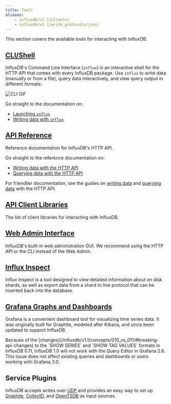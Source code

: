 ```yaml
---
title: Tools
aliases:
    - influxdb/v1.1/clients/
    - influxdb/v1.1/write_protocols/json/
---
```


This section covers the available tools for interacting with InfluxDB.

## [CLI/Shell](/influxdb/v1.1/tools/shell/)

InfluxDB's Command Line Interface (`influx`) is an interactive shell for the
HTTP API that comes with every InfluxDB package.
Use `influx` to write data (manually or from a file), query data interactively,
and view query output in different formats:

![CLI GIF](/img/influxdb/cli-1.0-beta.gif)

Go straight to the documentation on:

* [Launching `influx`](/influxdb/v1.1/tools/shell/#launch-influx)
* [Writing data with `influx`](/influxdb/v1.1/tools/shell/#write-data-to-influxdb-with-insert)

## [API Reference](/influxdb/v1.1/tools/api/)

Reference documentation for InfluxDB's HTTP API.

Go straight to the reference documentation on:

* [Writing data with the HTTP API](/influxdb/v1.1/tools/api/#write)
* [Querying data with the HTTP API](/influxdb/v1.1/tools/api/#query)

For friendlier documentation, see the guides on
[writing data](/influxdb/v1.1/guides/writing_data/) and
[querying data](/influxdb/v1.1/guides/querying_data/) with the HTTP API.

## [API Client Libraries](/influxdb/v1.1/tools/api_client_libraries/)

The list of client libraries for interacting with InfluxDB.

## [Web Admin Interface](/influxdb/v1.1/tools/web_admin/)

InfluxDB's built-in web administration GUI.
We recommend using the HTTP API or the CLI instead of the Web Admin.

## [Influx Inspect](/influxdb/v1.1/tools/influx_inspect/)

Influx Inspect is a tool designed to view detailed information about on disk shards, as well as export data from a shard to line protocol that can be inserted back into the database.

## [Grafana Graphs and Dashboards](http://docs.grafana.org/datasources/influxdb/)

Grafana is a convenient dashboard tool for visualizing time series data.
It was originally built for Graphite, modeled after Kibana, and since been updated to support InfluxDB.

<dt> Because of the [changes](/influxdb/v1.1/concepts/010_vs_011/#breaking-api-changes) to the `SHOW SERIES` and `SHOW TAG VALUES` formats in InfluxDB 0.11, InfluxDB 1.0 will not work with the Query Editor in Grafana 2.6.
This issue does not affect existing queries and dashboards or users working with Grafana 3.0. </dt>

## Service Plugins

InfluxDB accepts writes over
[UDP](https://github.com/influxdata/influxdb/blob/master/services/udp/README.md)
and provides an easy way to set up
[Graphite](https://github.com/influxdata/influxdb/blob/master/services/graphite/README.md),
[CollectD](https://github.com/influxdata/influxdb/blob/master/services/collectd/README.md),
and [OpenTSDB](https://github.com/influxdb/influxdb/blob/master/services/opentsdb/README.md) as input sources.
